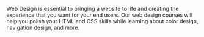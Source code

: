 Web Design is essential to bringing a website to life and creating the experience that you want for your end users. 
Our web design courses will help you polish your HTML and CSS skills while learning about color design, navigation design, and more.
